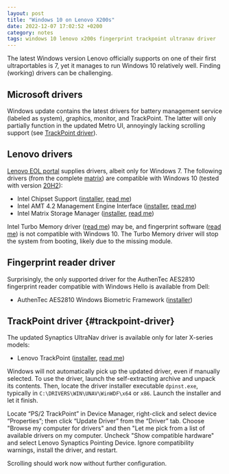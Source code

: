 ```yaml
---
layout: post
title: "Windows 10 on Lenovo X200s"
date: 2022-12-07 17:02:52 +0200
category: notes
tags: windows 10 lenovo x200s fingerprint trackpoint ultranav driver
---
```


The latest Windows version Lenovo officially supports on one of their first
ultraportables is 7, yet it manages to run Windows 10 relatively well.
Finding (working) drivers can be challenging.

## Microsoft drivers

Windows update contains the latest drivers for battery management service (labeled as
system), graphics, monitor, and TrackPoint.
The latter will only partially function in the updated Metro UI, annoyingly lacking
scrolling support (see [TrackPoint driver](#trackpoint-driver)).

## Lenovo drivers

[Lenovo EOL portal][lenovo-eol-portal] supplies drivers, albeit only for Windows 7.
The following drivers (from the complete [matrix][lenovo-driver-matrix]) are compatible
with Windows 10 (tested with version [20H2][windows-20h2]):

* Intel Chipset Support ([installer][intel-chipset-driver], [read me][intel-chipset-readme])
* Intel AMT 4.2 Management Engine Interface ([installer][intel-amt-driver], [read me][intel-amt-readme])
* Intel Matrix Storage Manager ([installer][intel-storage-driver], [read me][intel-storage-readme])

Intel Turbo Memory driver ([read me][intel-turbo-readme]) may be, and fingerprint
software ([read me][lenovo-fingerprint-readme]) is not compatible with Windows 10.
The Turbo Memory driver will stop the system from booting, likely due to the missing
module.

## Fingerprint reader driver

Surprisingly, the only supported driver for the AuthenTec AES2810 fingerprint reader
compatible with Windows Hello is available from Dell:

* AuthenTec AES2810 Windows Biometric Framework ([installer][dell-fingerprint-driver])

## TrackPoint driver {#trackpoint-driver}

The updated Synaptics UltraNav driver is available only for later X-series models:

* Lenovo TrackPoint ([installer][lenovo-ultranav-driver], [read me][lenovo-ultranav-readme])

Windows will not automatically pick up the updated driver, even if manually selected.
To use the driver, launch the self-extracting archive and unpack its contents.
Then, locate the driver installer executable `dpinst.exe`, typically in
`C:\DRIVERS\WIN\UNAV\WinWDF\x64` or `x86`.
Launch the installer and let it finish.

Locate “PS/2 TrackPoint” in Device Manager, right-click and select device “Properties”;
then click “Update Driver” from the “Driver” tab.
Choose "Browse my computer for drivers" and then "Let me pick from a list of
available drivers on my computer.
Uncheck "Show compatible hardware" and select Lenovo Synaptics Pointing Device.
Ignore compatibility warnings, install the driver, and restart.

Scrolling should work now without further configuration.

[dell-fingerprint-driver]: https://dl.dell.com/FOLDER01134387M/4/AES2810_WBF_Setup_A01_64bit_ZPE.exe
[intel-amt-driver]: https://download.lenovo.com/ibmdl/pub/pc/pccbbs/mobiles/7vr308ww.exe
[intel-amt-readme]: https://download.lenovo.com/ibmdl/pub/pc/pccbbs/mobiles/7vr308ww.txt
[intel-chipset-driver]: https://download.lenovo.com/ibmdl/pub/pc/pccbbs/mobiles/g1ic09ww.exe
[intel-chipset-readme]: https://download.lenovo.com/ibmdl/pub/pc/pccbbs/mobiles/g1ic09ww.txt
[intel-storage-driver]: https://download.lenovo.com/ibmdl/pub/pc/pccbbs/mobiles/6iio10ww.exe
[intel-storage-readme]: https://download.lenovo.com/ibmdl/pub/pc/pccbbs/mobiles/6iio10ww.txt
[intel-turbo-readme]: https://download.lenovo.com/ibmdl/pub/pc/pccbbs/mobiles/7zin85ww.txt
[lenovo-eol-portal]: https://download.lenovo.com/eol/index.html
[lenovo-driver-matrix]: https://download.lenovo.com/lenovo/content/ddfm/X200s.html
[lenovo-fingerprint-readme]: https://download.lenovo.com/ibmdl/pub/pc/pccbbs/thinkvantage_en/lfs33250w764.txt
[lenovo-ultranav-driver]: https://download.lenovo.com/pccbbs/mobiles/gggr07ww.exe
[lenovo-ultranav-readme]: https://download.lenovo.com/pccbbs/mobiles/gggr07ww.txt
[windows-20h2]: https://docs.microsoft.com/en-us/windows/release-information/status-windows-10-20h2
